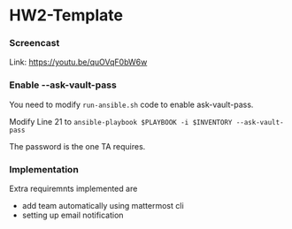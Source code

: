 # HW2-Template

### Screencast
Link: https://youtu.be/quOVqF0bW6w

### Enable --ask-vault-pass

You need to modify `run-ansible.sh` code to enable ask-vault-pass. 

Modify Line 21 to `ansible-playbook $PLAYBOOK -i $INVENTORY --ask-vault-pass`

The password is the one TA requires.

### Implementation
Extra requiremnts implemented are 
- add team automatically using mattermost cli 
- setting up email notification


